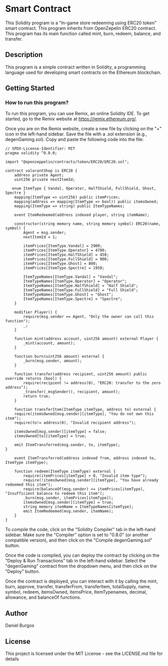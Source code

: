 # Smart Contract
This Solidity program is a "In-game store redeeming using ERC20 token" smart contract. This program inherits from OpenZepelin ERC20 contract. This program has its main function called mint, burn, redeem, balance, and transfer.

## Description
This program is a simple contract written in Solidity, a programming language used for developing smart contracts on the Ethereum blockchain.

## Getting Started  
### How to run this program?
To run this program, you can use Remix, an online Solidity IDE. To get started, go to the Remix website at https://remix.ethereum.org/.

Once you are on the Remix website, create a new file by clicking on the "+" icon in the left-hand sidebar. Save the file with a .sol extension (e.g., degenGaming.sol). Copy and paste the following code into the file:

```
// SPDX-License-Identifier: MIT
pragma solidity ^0.8.0;

import "@openzeppelin/contracts/token/ERC20/ERC20.sol";

contract valorantShop is ERC20 {
    address private Agent;
    uint256 private nextItemId;

   enum ItemType { Vandal, Operator, HalfShield, FullShield, Ghost, Spectre }
    mapping(ItemType => uint256) public itemPrices;
    mapping(address => mapping(ItemType => bool)) public itemsOwned;
    mapping(ItemType => string) public ItemTypeNames;

    event ItemRedeemed(address indexed player, string itemName);

    constructor(string memory name, string memory symbol) ERC20(name, symbol) {
        Agent = msg.sender;
        nextItemId = 1;

        itemPrices[ItemType.Vandal] = 2900;
        itemPrices[ItemType.Operator] = 4700;
        itemPrices[ItemType.HalfShield] = 450;
        itemPrices[ItemType.FullShield] = 900;
        itemPrices[ItemType.Ghost] = 800;
        itemPrices[ItemType.Spectre] = 1950;

        ItemTypeNames[ItemType.Vandal] = "Vandal";
        ItemTypeNames[ItemType.Operator] = "Operator";
        ItemTypeNames[ItemType.HalfShield] = "Half Shield";
        ItemTypeNames[ItemType.FullShield] = "Full Shield";
        ItemTypeNames[ItemType.Ghost] = "Ghost";
        ItemTypeNames[ItemType.Spectre] = "Spectre";
    }

    modifier Player() {
        require(msg.sender == Agent, "Only the owner can call this function");
        _;
    }

    function mint(address account, uint256 amount) external Player {
        _mint(account, amount);
    }

    function burn(uint256 amount) external {
        _burn(msg.sender, amount);
    }

    function transfer(address recipient, uint256 amount) public override returns (bool) {
        require(recipient != address(0), "ERC20: transfer to the zero address");
        _transfer(_msgSender(), recipient, amount);
        return true;
    }

    function transferItem(ItemType itemType, address to) external {
    require(itemsOwned[msg.sender][itemType], "You do not own this item");
    require(to!= address(0), "Invalid recipient address");

    itemsOwned[msg.sender][itemType] = false;
    itemsOwned[to][itemType] = true;

    emit ItemTransferred(msg.sender, to, itemType);
}

    event ItemTransferred(address indexed from, address indexed to, ItemType itemType);

    function redeem(ItemType itemType) external {
        require(itemPrices[itemType] > 0, "Invalid item type");
        require(!itemsOwned[msg.sender][itemType], "You have already redeemed this item");
        require(balanceOf(msg.sender) >= itemPrices[itemType], "Insufficient balance to redeem this item");
        _burn(msg.sender, itemPrices[itemType]);
        itemsOwned[msg.sender][itemType] = true;
        string memory itemName = ItemTypeNames[itemType];
        emit ItemRedeemed(msg.sender, itemName);
    }
}
```



To compile the code, click on the "Solidity Compiler" tab in the left-hand sidebar. Make sure the "Compiler" option is set to "0.8.0" (or another compatible version), and then click on the "Compile degenGaming.sol" button.

Once the code is compiled, you can deploy the contract by clicking on the "Deploy & Run Transactions" tab in the left-hand sidebar. Select the "degenGaming" contract from the dropdown menu, and then click on the "Deploy" button.

Once the contract is deployed, you can interact with it by calling the mint, burn, approve, transfer, transferFrom, transferItem, totalSupply, name, symbol, redeem, itemsOwned, itemsPrice, ItemTypenames, decimal, allowance, and balanceOf functions.


## Author
Daniel Burgos


## License
This project is licensed under the MIT License - see the LICENSE.md file for details


